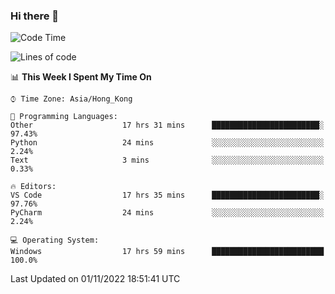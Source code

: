 ### Hi there 👋

<!--
**RoiexLee/RoiexLee** is a ✨ _special_ ✨ repository because its `README.md` (this file) appears on your GitHub profile.

Here are some ideas to get you started:

- 🔭 I’m currently working on ...
- 🌱 I’m currently learning ...
- 👯 I’m looking to collaborate on ...
- 🤔 I’m looking for help with ...
- 💬 Ask me about ...
- 📫 How to reach me: ...
- 😄 Pronouns: ...
- ⚡ Fun fact: ...
-->

<!--START_SECTION:waka-->
![Code Time](http://img.shields.io/badge/Code%20Time-66%20hrs%209%20mins-blue)

![Lines of code](https://img.shields.io/badge/From%20Hello%20World%20I%27ve%20Written-3%20Thousand%20lines%20of%20code-blue)

📊 **This Week I Spent My Time On** 

```text
⌚︎ Time Zone: Asia/Hong_Kong

💬 Programming Languages: 
Other                    17 hrs 31 mins      ████████████████████████░   97.43% 
Python                   24 mins             ░░░░░░░░░░░░░░░░░░░░░░░░░   2.24% 
Text                     3 mins              ░░░░░░░░░░░░░░░░░░░░░░░░░   0.33%

🔥 Editors: 
VS Code                  17 hrs 35 mins      ████████████████████████░   97.76% 
PyCharm                  24 mins             ░░░░░░░░░░░░░░░░░░░░░░░░░   2.24%

💻 Operating System: 
Windows                  17 hrs 59 mins      █████████████████████████   100.0%

```


 Last Updated on 01/11/2022 18:51:41 UTC
<!--END_SECTION:waka-->
